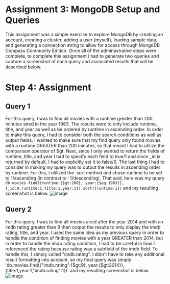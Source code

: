 # Assignment 3: MongoDB Setup and Queries
This assignment was a simple exercise to explore MongoDB by creating an account, creating a cluster, adding a user (myself), loading sample data, and generating a connection string to allow for access through MongoDB Compass Community Edition. Once all of the adminastrative steps were complete, to complete this assignment I had to generate two queries and capture a screenshot of each query and associated results that will be described below.

# Step 4: Assignment
## Query 1
For this query, I was to find all movies with a runtime greater than 200 minutes aired in the year 1983. The results were to only include runtime, title, and year as well as be ordered by runtime in ascending order. In order to make this query, I had to consider both the search conditions as well as output fields. I wanted to make sure that my find query only found movies with a runtime GREATER than 200 minutes, so that meant I had to utilize the comparison operator of $gt. Next, since I only wanted to return the fields of runtime, title, and year I had to specify each field to true/1 and since _id is returned by default, I had to explicitly set it to false/0. The last thing I had to consider in making my query was to output the results in ascending order by runtime. For this, I utilized the .sort method and chose runtime to be set to 1/ascending (in contrast to -1/descending). That said, here was my query 
`db.movies.find({runtime:{$gt:200}, year:{$eq:1983}}, {_id:0,runtime:1,title:1,year:1}).sort({runtime:1})`
and my resulting screenshot is below.
![image](https://github.com/user-attachments/assets/79c71ed5-93b0-486d-a302-d8f7e4998921)


## Query 2
For this query, I was to find all movies aired after the year 2014 and with an imdb rating greater than 9 then output the results to only display the imdb rating, title, and year. I used the same idea as my previous query in order to handle the condition of finding movies with a year GREATER than 2014, but in order to handle the imdb rating condition, I had to be careful in how I referenced the rating because rating was a subfield of the imdb field. To handle this, I simply called "imdb.rating". I didn't have to take any additional result formatting into account, so my final query was simply
'db.movies.find({"imdb.rating":{$gt:9}, year:{$gt:2014}}, {title:1,year:1,"imdb.rating":1})`
and my resulting screenshot is below.
![image](https://github.com/user-attachments/assets/caafd4bd-aed0-4a9b-b9b2-68ecbda3fb81)

